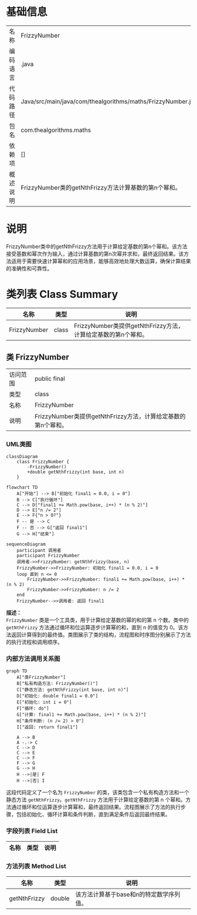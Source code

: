 # 基础信息

|      |      |
|------|------|
| 名称 | FrizzyNumber |
| 编码语言 | .java |
| 代码路径 | Java/src/main/java/com/thealgorithms/maths/FrizzyNumber.java |
| 包名 | com.thealgorithms.maths |
| 依赖项 | [] |
| 概述说明 | FrizzyNumber类的getNthFrizzy方法计算基数的第n个幂和。 |

# 说明

FrizzyNumber类中的getNthFrizzy方法用于计算给定基数的第n个幂和。该方法接受基数和幂次作为输入，通过计算基数的第n次幂并求和，最终返回结果。该方法适用于需要快速计算幂和的应用场景，能够高效地处理大数运算，确保计算结果的准确性和可靠性。

# 类列表 Class Summary

| 名称   | 类型  | 说明 |
|-------|------|-------------|
| FrizzyNumber | class | FrizzyNumber类提供getNthFrizzy方法，计算给定基数的第n个幂和。 |



## 类 FrizzyNumber

|      |      |
|------|------|
| 访问范围 | public final |
| 类型 | class |
| 名称 | FrizzyNumber |
| 说明 | FrizzyNumber类提供getNthFrizzy方法，计算给定基数的第n个幂和。 |


### UML类图

```mermaid
classDiagram
    class FrizzyNumber {
        -FrizzyNumber()
        +double getNthFrizzy(int base, int n)
    }
```

```mermaid
flowchart TD
    A["开始"] --> B["初始化 final1 = 0.0, i = 0"]
    B --> C["执行循环"]
    C --> D["final1 += Math.pow(base, i++) * (n % 2)"]
    D --> E["n /= 2"]
    E --> F{"n > 0?"}
    F -- 是 --> C
    F -- 否 --> G["返回 final1"]
    G --> H["结束"]
```

```mermaid
sequenceDiagram
    participant 调用者
    participant FrizzyNumber
    调用者->>FrizzyNumber: getNthFrizzy(base, n)
    FrizzyNumber->>FrizzyNumber: 初始化 final1 = 0.0, i = 0
    loop 直到 n <= 0
        FrizzyNumber->>FrizzyNumber: final1 += Math.pow(base, i++) * (n % 2)
        FrizzyNumber->>FrizzyNumber: n /= 2
    end
    FrizzyNumber-->>调用者: 返回 final1
```

**描述：**  
`FrizzyNumber` 类是一个工具类，用于计算给定基数的幂的和的第 n 个数。类中的 `getNthFrizzy` 方法通过循环和位运算逐步计算幂的和，直到 n 的值变为 0。该方法返回计算得到的最终值。类图展示了类的结构，流程图和时序图分别展示了方法的执行流程和调用顺序。


### 内部方法调用关系图

```mermaid
graph TD
    A["类FrizzyNumber"]
    B["私有构造方法: FrizzyNumber()"]
    C["静态方法: getNthFrizzy(int base, int n)"]
    D["初始化: double final1 = 0.0"]
    E["初始化: int i = 0"]
    F["循环: do"]
    G["计算: final1 += Math.pow(base, i++) * (n % 2)"]
    H["条件判断: (n /= 2) > 0"]
    I["返回: return final1"]

    A --> B
    A -.-> C
    C --> D
    C --> E
    C --> F
    F --> G
    G --> H
    H -->|是| F
    H -->|否| I
```

这段代码定义了一个名为 `FrizzyNumber` 的类，该类包含一个私有构造方法和一个静态方法 `getNthFrizzy`。`getNthFrizzy` 方法用于计算给定基数的第 n 个幂和。方法通过循环和位运算逐步计算幂和，最终返回结果。流程图展示了方法的执行步骤，包括初始化、循环计算和条件判断，直到满足条件后返回最终结果。

### 字段列表 Field List

| 名称  | 类型  | 说明 |
|-------|-------|------|

### 方法列表 Method List

| 名称  | 类型  | 说明 |
|-------|-------|------|
| getNthFrizzy | double | 该方法计算基于base和n的特定数学序列值。 |




